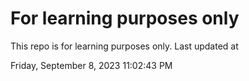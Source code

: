 # For learning purposes only
This repo is for learning purposes only.
Last updated at

Friday, September 8, 2023 11:02:43 PM

